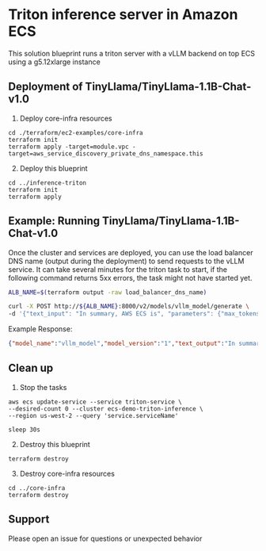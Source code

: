 # Triton inference server in Amazon ECS

This solution blueprint runs a triton server with a vLLM backend on top ECS using a g5.12xlarge instance

## Deployment of TinyLlama/TinyLlama-1.1B-Chat-v1.0

1. Deploy core-infra resources

```shell
cd ./terraform/ec2-examples/core-infra
terraform init
terraform apply -target=module.vpc -target=aws_service_discovery_private_dns_namespace.this
```

2. Deploy this blueprint

```shell
cd ../inference-triton
terraform init
terraform apply
```

## Example: Running TinyLlama/TinyLlama-1.1B-Chat-v1.0

Once the cluster and services are deployed, you can use the load balancer DNS name (output during the deployment) to send requests to the vLLM service. It can take several minutes for the triton task to start, if the following command returns 5xx errors, the task might not have started yet.

```bash
ALB_NAME=$(terraform output -raw load_balancer_dns_name)

curl -X POST http://${ALB_NAME}:8000/v2/models/vllm_model/generate \
-d '{"text_input": "In summary, AWS ECS is", "parameters": {"max_tokens": 200, "temperature": 0}}'

```

Example Response:
```json
{"model_name":"vllm_model","model_version":"1","text_output":"In summary, AWS ECS is a container orchestration service that allows you to manage and scale your containerized applications. It provides a simple and intuitive interface for managing your containerized applications, as well as a range of features to help you manage your infrastructure and scale your applications. AWS ECS is a great choice for developers who want to build and manage containerized applications on AWS."}
```

## Clean up

1. Stop the tasks
```shell
aws ecs update-service --service triton-service \
--desired-count 0 --cluster ecs-demo-triton-inference \
--region us-west-2 --query 'service.serviceName'

sleep 30s
```

2. Destroy this blueprint

```shell
terraform destroy
```

3. Destroy core-infra resources

```shell
cd ../core-infra
terraform destroy

```

## Support

Please open an issue for questions or unexpected behavior
